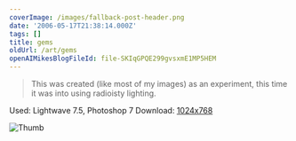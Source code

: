 ```yaml
---
coverImage: /images/fallback-post-header.png
date: '2006-05-17T21:38:14.000Z'
tags: []
title: gems
oldUrl: /art/gems
openAIMikesBlogFileId: file-SKIqGPQE299gvsxmE1MP5HEM
---
```


> This was created (like most of my images) as an experiment, this time it was into using radioisty lighting.

Used: Lightwave 7.5, Photoshop 7
Download: [1024x768](https://www.mikecann.blog/Images/Art-Full/gems.jpg)

![Thumb](https://www.mikecann.blog/Images/Art-Thumbs/gems.gif "Thumb")
